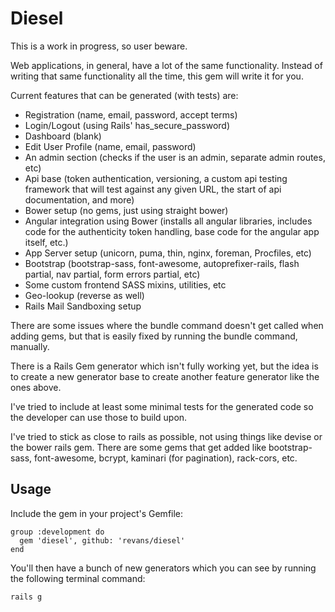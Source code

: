 # Diesel

This is a work in progress, so user beware.

Web applications, in general, have a lot of the same functionality. Instead of writing that same
functionality all the time, this gem will write it for you.

Current features that can be generated (with tests) are:

* Registration (name, email, password, accept terms)
* Login/Logout (using Rails' has_secure_password)
* Dashboard (blank)
* Edit User Profile (name, email, password)
* An admin section (checks if the user is an admin, separate admin routes, etc)
* Api base (token authentication, versioning, a custom api testing framework that will test against
  any given URL, the start of api documentation, and more)
* Bower setup (no gems, just using straight bower)
* Angular integration using Bower (installs all angular libraries, includes code for the
  authenticity token handling, base code for the angular app itself, etc.)
* App Server setup (unicorn, puma, thin, nginx, foreman, Procfiles, etc)
* Bootstrap (bootstrap-sass, font-awesome, autoprefixer-rails, flash partial, nav partial, form
  errors partial, etc)
* Some custom frontend SASS mixins, utilities, etc
* Geo-lookup (reverse as well)
* Rails Mail Sandboxing setup


There are some issues where the bundle command doesn't get called when adding gems, but that is
easily fixed by running the bundle command, manually.

There is a Rails Gem generator which isn't fully working yet, but the idea is to create a new
generator base to create another feature generator like the ones above.

I've tried to include at least some minimal tests for the generated code so the developer can use
those to build upon.

I've tried to stick as close to rails as possible, not using things like devise or the bower rails
gem. There are some gems that get added like bootstrap-sass, font-awesome, bcrypt, kaminari (for
pagination), rack-cors, etc.


## Usage

Include the gem in your project's Gemfile:

```
group :development do
  gem 'diesel', github: 'revans/diesel'
end
```

You'll then have a bunch of new generators which you can see by running the following terminal
command:


```
rails g
```



